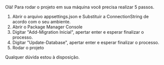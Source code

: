 Olá!
Para rodar o projeto em sua máquina você precisa realizar 5 passos.
1) Abrir o arquivo appsettings.json e Substituir a ConnectionString de acordo com o seu ambiente.
2) Abrir o Package Manager Console
3) Digitar "Add-Migration Inicial", apertar enter e esperar finalizar o processo.
4) Digitar "Update-Database", apertar enter e esperar finalizar o processo.
5) Rodar o projeto

Qualquer dúvida estou à disposição.
